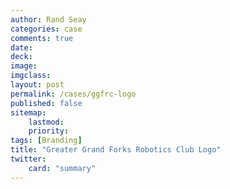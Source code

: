 ```yaml
---
author: Rand Seay
categories: case
comments: true
date:
deck:
image:
imgclass:
layout: post
permalink: /cases/ggfrc-logo
published: false
sitemap:
    lastmod:
    priority:
tags: [Branding]
title: "Greater Grand Forks Robotics Club Logo"
twitter:
    card: "summary"
---
```

